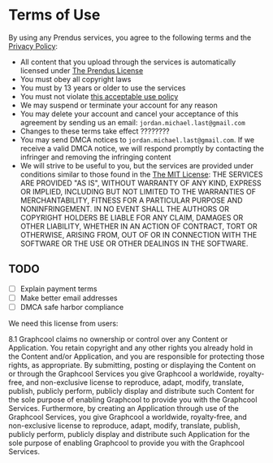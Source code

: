 # Terms of Use

By using any Prendus services, you agree to the following terms and the [Privacy Policy](https://github.com/Prendus/content/blob/master/privacy-policy.md):

* All content that you upload through the services is automatically licensed under [The Prendus License]()
* You must obey all copyright laws
* You must by 13 years or older to use the services
* You must not violate [this acceptable use policy](https://github.com/graphcool/content/blob/master/static/legal/terms.md#acceptable-use-policy)
* We may suspend or terminate your account for any reason
* You may delete your account and cancel your acceptance of this agreement by sending us an email: `jordan.michael.last@gmail.com`
* Changes to these terms take effect ????????
* You may send DMCA notices to `jordan.michael.last@gmail.com`. If we receive a valid DMCA notice, we will respond promptly by contacting the infringer and removing the infringing content
* We will strive to be useful to you, but the services are provided under conditions similar to those found in the [The MIT License](https://opensource.org/licenses/MIT): THE SERVICES ARE PROVIDED "AS IS", WITHOUT WARRANTY OF ANY KIND, EXPRESS OR IMPLIED, INCLUDING BUT NOT LIMITED TO THE WARRANTIES OF MERCHANTABILITY, FITNESS FOR A PARTICULAR PURPOSE AND NONINFRINGEMENT. IN NO EVENT SHALL THE AUTHORS OR COPYRIGHT HOLDERS BE LIABLE FOR ANY CLAIM, DAMAGES OR OTHER LIABILITY, WHETHER IN AN ACTION OF CONTRACT, TORT OR OTHERWISE, ARISING FROM, OUT OF OR IN CONNECTION WITH THE SOFTWARE OR THE USE OR OTHER DEALINGS IN THE SOFTWARE.

## TODO

- [ ] Explain payment terms
- [ ] Make better email addresses
- [ ] DMCA safe harbor compliance

We need this license from users: 

8.1 Graphcool claims no ownership or control over any Content or Application. You retain copyright and any other rights you already hold in the Content and/or Application, and you are responsible for protecting those rights, as appropriate. By submitting, posting or displaying the Content on or through the Graphcool Services you give Graphcool a worldwide, royalty-free, and non-exclusive license to reproduce, adapt, modify, translate, publish, publicly perform, publicly display and distribute such Content for the sole purpose of enabling Graphcool to provide you with the Graphcool Services. Furthermore, by creating an Application through use of the Graphcool Services, you give Graphcool a worldwide, royalty-free, and non-exclusive license to reproduce, adapt, modify, translate, publish, publicly perform, publicly display and distribute such Application for the sole purpose of enabling Graphcool to provide you with the Graphcool Services.
